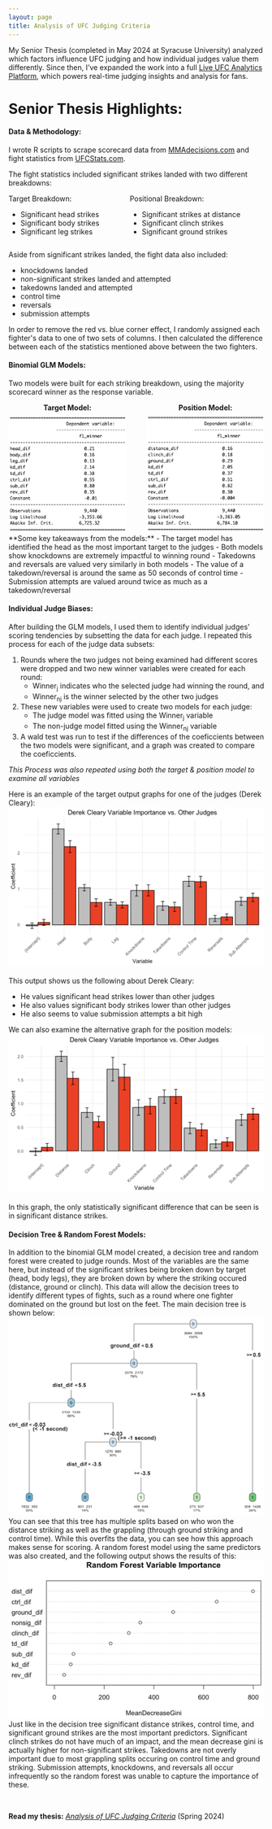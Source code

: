 ```yaml
---
layout: page
title: Analysis of UFC Judging Criteria
---
```


My Senior Thesis (completed in May 2024 at Syracuse University) analyzed which factors influence UFC judging and how individual judges value them differently. Since then, I’ve expanded the work into a full [Live UFC Analytics Platform](../platforms/ko-trends.md), which powers real-time judging insights and analysis for fans.

# Senior Thesis Highlights:

#### Data & Methodology:
I wrote R scripts to scrape scorecard data from [MMAdecisions.com](https://mmadecisions.com/) and fight statistics from [UFCStats.com](http://ufcstats.com/statistics/events/completed).

The fight statistics included significant strikes landed with two different breakdowns: &nbsp;<br>

<div style="display: flex; justify-content: flex-start; gap: 60px;">

  <div>
    <span>Target Breakdown:</span>
    <ul>
      <li>Significant head strikes</li>
      <li>Significant body strikes</li>
      <li>Significant leg strikes</li>
    </ul>
  </div>

  <div>
    <span>Positional Breakdown:</span>
    <ul>
      <li>Significant strikes at distance</li>
      <li>Significant clinch strikes</li>
      <li>Significant ground strikes</li>
    </ul>
  </div>

</div>

Aside from significant strikes landed, the fight data also included:
- knockdowns landed
- non-significant strikes landed and attempted
- takedowns landed and attempted
- control time
- reversals
- submission attempts &nbsp;<br>

In order to remove the red vs. blue corner effect, I randomly assigned each fighter's data to one of two sets of columns. I then calculated the difference between each of the statistics mentioned above between the two fighters.

#### Binomial GLM Models:
Two models were built for each striking breakdown, using the majority scorecard winner as the response variable.
<div style="display: flex; gap: 40px;">

  <div style="text-align: center;">
    <div style="font-weight: bold; margin-bottom: 6px;">Target Model:</div>
    <img src="/assets/ufc/target_model.png" alt="Target Model" width="365"/>
  </div>

  <div style="text-align: center;">
    <div style="font-weight: bold; margin-bottom: 6px;">Position Model:</div>
    <img src="/assets/ufc/position_model.png" alt="Position Model" width="365"/>
  </div>

</div>
**Some key takeaways from the models:**
- The target model has identified the head as the most important target to the judges
- Both models show knockdowns are extremely impactful to winning round
- Takedowns and reversals are valued very similarly in both models
- The value of a takedown/reversal is around the same as 50 seconds of control time
- Submission attempts are valued around twice as much as a takedown/reversal

<br style="clear:both" />

#### Individual Judge Biases:
After building the GLM models, I used them to identify individual judges' scoring tendencies by subsetting the data for each judge. I repeated this process for each of the judge data subsets:
 1. Rounds where the two judges not being examined had different scores were dropped and two new winner variables were created for each round:
    - Winner<sub>j</sub> indicates who the selected judge had winning the round, and
    - Winner<sub>nj</sub> is the winner selected by the other two judges
 3. These new variables were used to create two models for each judge:
    - The judge model was fitted using the Winner<sub>j</sub> variable
    - The non-judge model fitted using the Winner<sub>nj</sub> variable
 5. A wald test was run to test if the differences of the coeficcients between the two models were significant, and a graph was created to compare the coeficcients. &nbsp;<br>
 
*This Process was also repeated using both the target & position model to examine all variables*

Here is an example of the target output graphs for one of the judges (Derek Cleary):
<img src="/assets/ufc/cleary_target_graph.png" alt="Image" width="700"/> &nbsp;<br>
This output shows us the following about Derek Cleary:
- He values significant head strikes lower than other judges
- He also values significant body strikes lower than other judges
- He also seems to value submission attempts a bit high

We can also examine the alternative graph for the position models: 
<img src="/assets/ufc/cleary_position_graph.png" alt="Image" width="700"/> &nbsp;<br>
In this graph, the only statistically significant difference that can be seen is in significant distance strikes.


#### Decision Tree & Random Forest Models:
In addition to the binomial GLM model created, a decision tree and random forest were created to judge rounds. Most of the variables are the same here, but instead of the significant strikes being broken down by target (head, body legs), they are broken down by where the striking occured (distance, ground or clinch). This data will allow the decision trees to identify different types of fights, such as a round where one fighter dominated on the ground but lost on the feet. The main decision tree is shown below:
![Image](/assets/images/tree.png)
You can see that this tree has multiple splits based on who won the distance striking as well as the grappling (through ground striking and control time). While this overfits the data, you can see how this approach makes sense for scoring. A random forest model using the same predictors was also created, and the following output shows the results of this:
![Image](/assets/images/varimp_plot.png)
Just like in the decision tree significant distance strikes, control time, and significant ground strikes are the most important predictors. Significant clinch strikes do not have much of an impact, and the mean decrease gini is actually higher for non-significant strikes. Takedowns are not overly important due to most grappling splits occuring on control time and ground striking. Submission attempts, knockdowns, and reversals all occur infrequently so the random forest was unable to capture the importance of these.

&nbsp;<br>

**Read my thesis:** [*Analysis of UFC Judging Criteria*](https://oconnellryan.github.io/assets/Analysis-of-UFC-Judging-Criteria.pdf) (Spring 2024)
